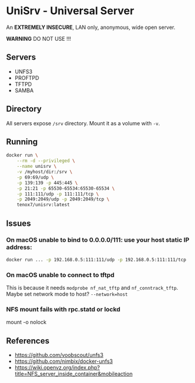 # UniSrv - Universal Server

An **EXTREMELY INSECURE**, LAN only, anonymous, wide open server.

**WARNING** DO NOT USE !!!

## Servers

- UNFS3
- PROFTPD
- TFTPD
- SAMBA

## Directory

All servers expose `/srv` directory. Mount it as a volume with `-v`.

## Running

```sh
docker run \
	--rm -d --privileged \
	--name unisrv \
	-v /myhost/dir:/srv \
	-p 69:69/udp \
	-p 139:139 -p 445:445 \
	-p 21:21 -p 65530-65534:65530-65534 \
	-p 111:111/udp -p 111:111/tcp \
	-p 2049:2049/udp -p 2049:2049/tcp \
	tenox7/unisrv:latest
```

## Issues

### On macOS unable to bind to 0.0.0.0/111: use your host static IP address:

```sh
docker run ... -p 192.168.0.5:111:111/udp -p 192.168.0.5:111:111/tcp
```

### On macOS unable to connect to tftpd

This is because it needs `modprobe nf_nat_tftp` and `nf_conntrack_tftp`.
Maybe set network mode to host? `--network=host`

### NFS mount fails with rpc.statd or lockd

mount -o nolock

## References

- https://github.com/voobscout/unfs3
- https://github.com/nimbix/docker-unfs3
- https://wiki.openvz.org/index.php?title=NFS_server_inside_container&mobileaction
